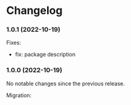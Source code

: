 # Changelog

### 1.0.1 (2022-10-19)

Fixes:

-   fix: package description

### 1.0.0 (2022-10-19)

No notable changes since the previous release.

Migration:
